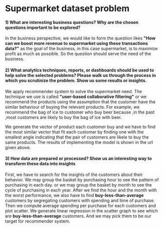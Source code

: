 # Supermarket dataset problem

#### 1) What are interesting business questions? Why are the chosen questions important to be explored?

In the business perspective, we would like to form the question likes **"How can we boost more revenue to supermarket using these transactions data?"** as the goal of the business, in this case supermarket, is to maximize profit as much as possible. So the question should serve the need of the business.

#### 2) What analytics techniques, reports, or dashboards should be used to help solve the selected problems? Please walk us through the process in which you scrutinize the problem. Show us some results or insights.

We apply recommender system to solve the supermarket need. The technique we use is called **"user-based collaborative filtering"** or we recommend the products using the assumption that the customer have the similar behaviour of buying the relevant products. For example, we recommend the bag of ice to customer who buy beer because ,in the past ,most customers are likely to buy the bag of ice with beer.

We generate the vector of product each customer buy and we have to find the most similar vector that fit each customer by finding one with the smallest angle indicating that the pair of customers are likele to buy the same products. The results of implementing the model is shown in the url given above.

#### 3) How data are prepared or processed? Show us an interesting way to transform these data into insights

First, we have to search for the insights of the customers about their behavior. We may group the basket by purchasing hour to see the pattern of purchasing in each day. or we may group the basket by month to see the cycle of purchasing in each year. After we find the hour and the month with the worst performance, we also have to find **buy-less-than-average** customers by segregating customers with spending and time of purchase. Then we compute average spending per purchase for each customers and plot scatter. We generate linear regression in the scatter graph to see which are **buy-less-than-average** customers. And we may pick them to be our target for recommender system.